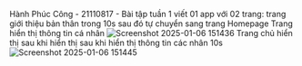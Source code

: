Hành Phúc Công - 21110817 - Bài tập tuần 1
viết 01 app với 02 trang: trang giới thiệu bản thân trong 10s sau đó tự chuyển sang trang Homepage
Trang hiển thị thông tin cá nhân
![Screenshot 2025-01-06 151436](https://github.com/user-attachments/assets/7291a4c4-6293-484e-bd50-025ed3c7ddee)
Trang chủ hiển thị sau khi hiển thị sau khi hiển thị thông tin các nhân 10s
![Screenshot 2025-01-06 151445](https://github.com/user-attachments/assets/62120237-4c3e-49f5-8f7e-5eb474a4ff6f)
